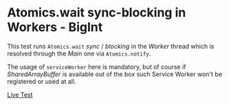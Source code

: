 # Atomics.wait sync-blocking in Workers - BigInt

This test runs `Atomics.wait` *sync* / *blocking* in the *Worker* thread which is resolved through the *Main* one via `Atomics.notify`.

The usage of `serviceWorker` here is mandatory, but of course if *SharedArrayBuffer* is available out of the box such Service Worker won't be registered or used at all.

[Live Test](https://webreflection.github.io/sabayon/test/wait/)
